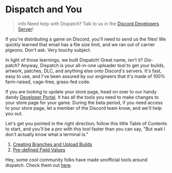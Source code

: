 # Dispatch and You

> info
> Need help with Dispatch? Talk to us in the [Discord Developers Server](https://discord.gg/discord-developers)!

If you're distributing a game on Discord, you'll need to send us the files! We quickly learned that email has a file size limit, and we ran out of carrier pigeons. Don't ask. Very touchy subject.

In light of those learnings, we built Dispatch! Great name, isn't it? _Dis_-patch? Anyway, Dispatch is your all-in-one uploader tool to get your builds, artwork, patches, DLC, and anything else onto Discord's servers. It's fast, easy to use, and I've been assured by our engineers that it's made of 100% farm-raised, cage-free, grass-fed code.

If you are looking to update your store page, head on over to our handy dandy [Developer Portal](https://discord.com/developers). It has all the tools you need to make changes to your store page for your game. During the beta period, if you need access to your store page, let a member of the Discord team know, and we'll help you out.

Let's get you pointed in the right direction; follow this little Table of Contents to start, and you'll be a pro with this tool faster than you can say, "But wait I don't actually know what a terminal is."

1.  [Creating Branches and Upload Builds](#DOCS_DISPATCH_BRANCHES_AND_BUILDS/)
2.  [Pre-defined Field Values](#DOCS_DISPATCH_FIELD_VALUES/)

Hey, some cool community folks have made unofficial tools around dispatch. Check them out [here](#DOCS_TOPICS_COMMUNITY_RESOURCES).
